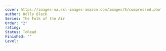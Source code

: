 ```yaml
---
cover: https://images-na.ssl-images-amazon.com/images/S/compressed.photo.goodreads.com/books/1520620414i/26032887.jpg
author: Holly Black
Series: The Folk of the Air
Order: "2"
rating: 
Status: ToRead
Finished: ""
Level:
---
```








